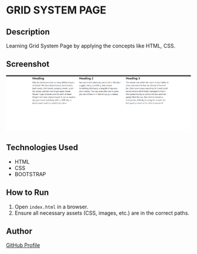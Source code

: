 # GRID SYSTEM PAGE

## Description
Learning Grid System Page by applying the concepts like HTML, CSS.

## Screenshot
![Project Screenshot](screenshot.png)

## Technologies Used
- HTML
- CSS
- BOOTSTRAP


## How to Run
1. Open `index.html` in a browser.
2. Ensure all necessary assets (CSS, images, etc.) are in the correct paths.

## Author
[GitHub Profile](https://github.com/TRINITY2498)